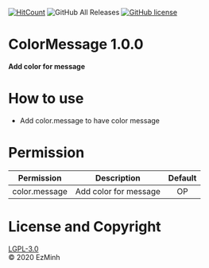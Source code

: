 [![HitCount](http://hits.dwyl.com/EzMinh/ColorMessage.svg)](http://hits.dwyl.com/EzMinh/ColorMessage)
![GitHub All Releases](https://img.shields.io/github/downloads/EzMinh/ColorMessage/total)
[![GitHub license](https://img.shields.io/github/license/EzMinh/ColorMessage)](https://github.com/EzMinh/ColorMessage/blob/master/LICENSE)
# ColorMessage 1.0.0
**Add color for message**
# How to use
- Add color.message to have color message
# Permission
|   Permission  |      Description      | Default |
|:-------------:|:---------------------:|:-------:|
| color.message | Add color for message |    OP   |
# License and Copyright
[LGPL-3.0](https://github.com/EzMinh/ColorMessage/blob/master/LICENSE) <br/>
© 2020 EzMinh
